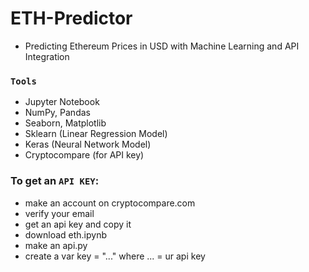 # ETH-Predictor
- Predicting Ethereum Prices in USD with Machine Learning and API Integration

### ```Tools``` ###
- Jupyter Notebook
- NumPy, Pandas
- Seaborn, Matplotlib
- Sklearn (Linear Regression Model)
- Keras (Neural Network Model)
- Cryptocompare (for API key)

### To get an ```API KEY```:
  - make an account on cryptocompare.com
  - verify your email
  - get an api key and copy it
  - download eth.ipynb
  - make an api.py
  - create a var key = "..." where ... = ur api key
